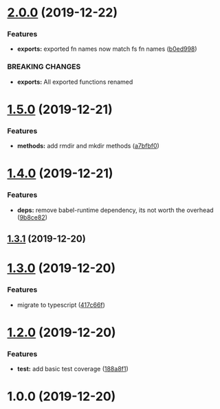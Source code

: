 # [2.0.0](https://github.com/bbeesley/async-fs/compare/v1.5.0...v2.0.0) (2019-12-22)


### Features

* **exports:** exported fn names now match fs fn names ([b0ed998](https://github.com/bbeesley/async-fs/commit/b0ed998b4d74b0958709ae828e561d6446f85660))


### BREAKING CHANGES

* **exports:** All exported functions renamed

# [1.5.0](https://github.com/bbeesley/async-fs/compare/v1.4.0...v1.5.0) (2019-12-21)


### Features

* **methods:** add rmdir and mkdir methods ([a7bfbf0](https://github.com/bbeesley/async-fs/commit/a7bfbf008ea25bc5080f96df7fa0d06a65896396))

# [1.4.0](https://github.com/bbeesley/async-fs/compare/v1.3.1...v1.4.0) (2019-12-21)


### Features

* **deps:** remove babel-runtime dependency, its not worth the overhead ([9b8ce82](https://github.com/bbeesley/async-fs/commit/9b8ce826c6eb91e6f7b43528f704be42ffff140e))

## [1.3.1](https://github.com/bbeesley/async-fs/compare/v1.3.0...v1.3.1) (2019-12-20)

# [1.3.0](https://github.com/bbeesley/async-fs/compare/v1.2.0...v1.3.0) (2019-12-20)


### Features

* migrate to typescript ([417c66f](https://github.com/bbeesley/async-fs/commit/417c66f360a32faa13e9b2022742d6e511ec30b8))

# [1.2.0](https://github.com/bbeesley/async-fs/compare/v1.1.0...v1.2.0) (2019-12-20)


### Features

* **test:** add basic test coverage ([188a8f1](https://github.com/bbeesley/async-fs/commit/188a8f148c7c942b86d150d39daf88c5a714b7a3))

# 1.0.0 (2019-12-20)
